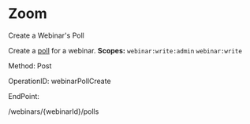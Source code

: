 #     Zoom


Create a Webinar's Poll

Create a [poll](https://support.zoom.us/hc/en-us/articles/203749865-Polling-for-Webinars) for a webinar.
**Scopes:** `webinar:write:admin` `webinar:write`
 



Method: Post

OperationID: webinarPollCreate

EndPoint:

/webinars/{webinarId}/polls
